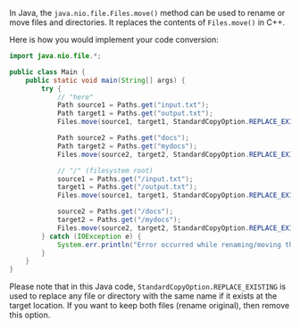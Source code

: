 In Java, the `java.nio.file.Files.move()` method can be used to rename or move files and directories. It replaces the contents of `Files.move()` in C++.

Here is how you would implement your code conversion:

```Java
import java.nio.file.*;

public class Main {
    public static void main(String[] args) {
        try {
            // "here"
            Path source1 = Paths.get("input.txt");
            Path target1 = Paths.get("output.txt");
            Files.move(source1, target1, StandardCopyOption.REPLACE_EXISTING);

            Path source2 = Paths.get("docs");
            Path target2 = Paths.get("mydocs");
            Files.move(source2, target2, StandardCopyOption.REPLACE_EXISTING);

            // "/" (filesystem root)
            source1 = Paths.get("/input.txt");
            target1 = Paths.get("/output.txt");
            Files.move(source1, target1, StandardCopyOption.REPLACE_EXISTING);

            source2 = Paths.get("/docs");
            target2 = Paths.get("/mydocs");
            Files.move(source2, target2, StandardCopyOption.REPLACE_EXISTING);
        } catch (IOException e) {
            System.err.println("Error occurred while renaming/moving the files: " + e.getMessage());
        }
    }
}
```

Please note that in this Java code, `StandardCopyOption.REPLACE_EXISTING` is used to replace any file or directory with the same name if it exists at the target location. If you want to keep both files (rename original), then remove this option.
